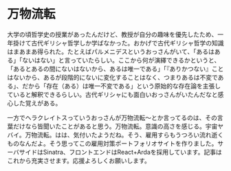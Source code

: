 # 万物流転

大学の頃哲学史の授業があったんだけど、教授が自分の趣味を優先したため、一年掛けて古代ギリシャ哲学しか学ばなかった。おかげで古代ギリシャ哲学の知識はまあまあ得られた。たとえばパルメニデスというおっさんがいて、「あるはある」「ないはない」と言っていたらしい。ここから何が演繹できるかというと、「あるとあるの間にないはないから、あるは唯一である」「『ありかつない』ことはないから、あるが段階的にないに変化することはなく、つまりあるは不変である」、だから「存在（ある）は唯一不変である」という原始的な存在論を主張していると解釈できるらしい。古代ギリシャにも面白いおっさんがいたんだなと感心した覚えがある。

一方でヘラクレイトスっていうおっさんが万物流転〜とか言ってるのは、その言葉だけなら皆聞いたことがあると思う。万物流転。意識の高さを感じる。宇宙ヤバイ。万物流転。はは、気付いたようだね。そう、雇用すらもうつろい流れ逝くものなんだよ。そう思ってこの雇用対策ポートフォリオサイトを作りました。サーバサイドはSinatra、フロントエンドはReact+Ardaを採用しています。記事はこれから充実させます。応援よろしくお願いします。
